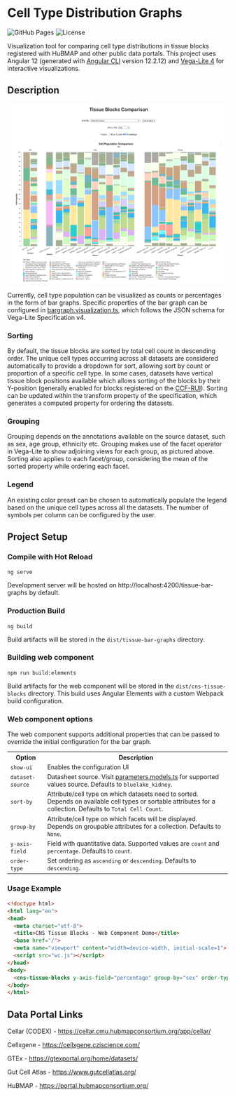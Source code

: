 # Cell Type Distribution Graphs
![GitHub Pages](https://github.com/hubmapconsortium/tissue-bar-graphs/actions/workflows/main.yml/badge.svg) ![License](https://img.shields.io/github/license/hubmapconsortium/tissue-bar-graphs)


Visualization tool for comparing cell type distributions in tissue blocks registered with HuBMAP and other public data portals. This project uses Angular 12 (generated with [Angular CLI](https://github.com/angular/angular-cli) version 12.2.12) and [Vega-Lite 4](https://vega.github.io/vega-lite/) for interactive visualizations.

## Description
<p align="center"><img width="800" src="images/preview.png" alt="Bar Graph Preview" /></p>

Currently, cell type population can be visualized as counts or percentages in the form of bar graphs. Specific properties of the bar graph can be configured in [bargraph.visualization.ts](src/app/visualization/bargraph.visualization.ts), which follows the JSON schema for Vega-Lite Specification v4.

### Sorting
By default, the tissue blocks are sorted by total cell count in descending order. The unique cell types occurring across all datasets are considered automatically to provide a dropdown for sort, allowing sort by count or proportion of a specific cell type. In some cases, datasets have vertical tissue block positions available which allows sorting of the blocks by their Y-position (generally enabled for blocks registered on the [CCF-RUI](https://hubmapconsortium.github.io/ccf-ui/rui/)). Sorting can be updated within the transform property of the specification, which generates a computed property for ordering the datasets.

### Grouping
Grouping depends on the annotations available on the source dataset, such as sex, age group, ethnicity etc. Grouping makes use of the facet operator in Vega-Lite to show adjoining views for each group, as pictured above. Sorting also applies to each facet/group, considering the mean of the sorted property while ordering each facet.

### Legend
An existing color preset can be chosen to automatically populate the legend based on the unique cell types across all the datasets. The number of symbols per column can be configured by the user.

## Project Setup
### Compile with Hot Reload
```
ng serve
```
Development server will be hosted on http://localhost:4200/tissue-bar-graphs by default.
### Production Build
```
ng build
```
Build artifacts will be stored in the `dist/tissue-bar-graphs` directory.

### Building web component
```
npm run build:elements
```
Build artifacts for the web component will be stored in the `dist/cns-tissue-blocks` directory. This build uses Angular Elements with a custom Webpack build configuration.

### Web component options
The web component supports additional properties that can be passed to override the initial configuration for the bar graph.

<table>
<tr><th>Option</th><th>Description</th></tr>
<tr><td><code>show-ui</code></td><td> Enables the configuration UI</td></tr>
<tr><td><code>dataset-source</code></td><td>Datasheet source. Visit <a href="src/app/models/parameters.models.ts">parameters.models.ts</a> for supported values source.  Defaults to <code>bluelake_kidney</code>.</td></tr>
<tr><td><code>sort-by</code></td><td>Attribute/cell type on which datasets need to sorted. Depends on available cell types or sortable attributes for a collection. Defaults to <code>Total Cell Count</code>.</td></tr>
<tr><td><code>group-by</code></td><td>Attribute/cell type on which facets will be displayed. Depends on groupable attributes for a collection. Defaults to <code>None</code>.</td></tr>
<tr><td><code>y-axis-field</code></td><td>Field with quantitative data. Supported values are <code>count</code> and <code>percentage</code>. Defaults to <code>count</code>.</td></tr>
<tr><td><code>order-type</code></td><td>Set ordering as <code>ascending</code> or <code>descending</code>. Defaults to <code>descending</code>.</td></tr>
</table>

### Usage Example
```html
<!doctype html>
<html lang="en">
<head>
  <meta charset="utf-8">
  <title>CNS Tissue Blocks - Web Component Demo</title>
  <base href="/">
  <meta name="viewport" content="width=device-width, initial-scale=1">
  <script src="wc.js"></script>
</head>
<body>
  <cns-tissue-blocks y-axis-field="percentage" group-by="sex" order-type="ascending"></cns-tissue-blocks>
</body>
</html>
```

## Data Portal Links
Cellar (CODEX) - https://cellar.cmu.hubmapconsortium.org/app/cellar/

Cellxgene - https://cellxgene.cziscience.com/

GTEx - https://gtexportal.org/home/datasets/

Gut Cell Atlas - https://www.gutcellatlas.org/

HuBMAP - https://portal.hubmapconsortium.org/
